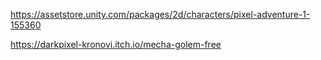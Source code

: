 https://assetstore.unity.com/packages/2d/characters/pixel-adventure-1-155360

https://darkpixel-kronovi.itch.io/mecha-golem-free
